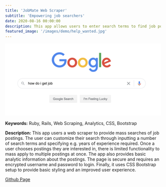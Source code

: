 ```yaml
---
title: 'JobMate Web Scraper'
subtitle: 'Empowering job searchers'
date: 2020-08-16 00:00:00
description: This app allows users to enter search terms to find job postings across job search websites, obtain analytic details, and auto-apply to jobs en masse.
featured_image: '/images/demo/help_wanted.jpg'
---
```


![](/images/demo/job_search.png)

<strong>Keywords:</strong> Ruby, Rails, Web Scraping, Analytics, CSS, Bootstrap

<strong>Description:</strong> This app users a web scraper to provide mass searches of job postings. The user can customize their search through inputting a number of search terms and specifying e.g. years of experience required. Once a user chooses postings they are interested in, there is limited functionality to mass apply to multiple postings at once. The app also provides basic analytic information about the postings. The page is secure and requires an encrypted username and password to login. Finally, it uses CSS Bootstrap setup to provide basic styling and an improved user experience.

<a href= "https://github.com/Jeff-Adler/JobMate">Github Page<a>